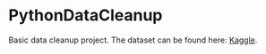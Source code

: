 # PythonDataCleanup
Basic data cleanup project.
The dataset can be found here: [Kaggle](https://www.kaggle.com/datasets/mohammedarfathr/smartwatch-health-data-uncleaned).
